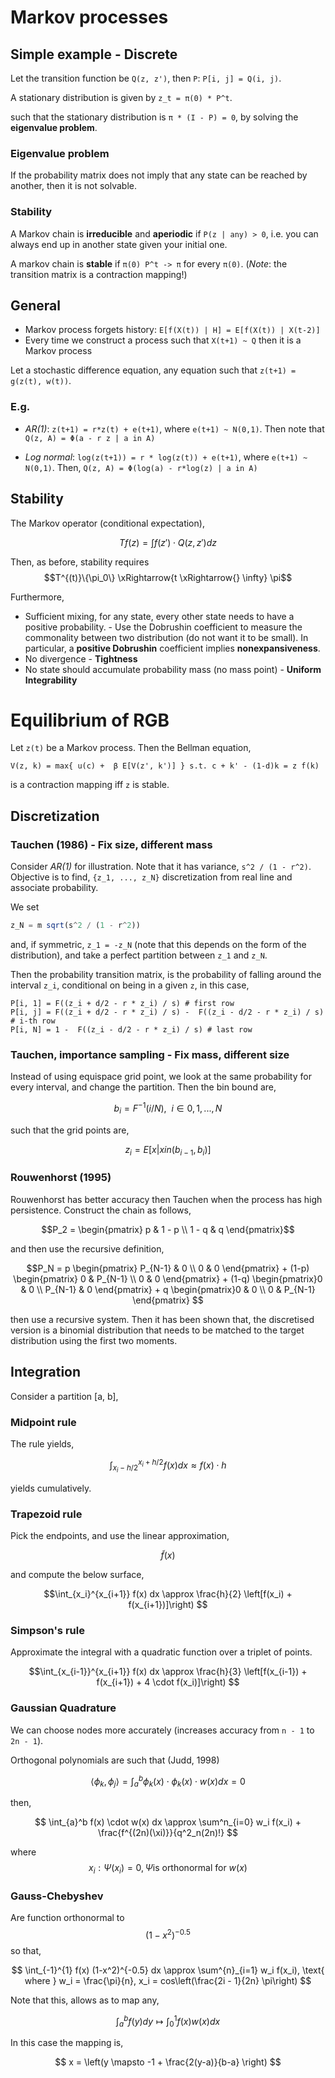 # Markov processes

## Simple example - Discrete

Let the transition function be `Q(z, z')`, then `P`: `P[i, j] = Q(i, j)`.

A stationary distribution is given by `z_t = π(0) * P^t`.

such that the stationary distribution is `π * (I - P) = 0`, by solving the **eigenvalue problem**. 

### Eigenvalue problem

If the probability matrix does not imply that any state can be reached by another, then it is not solvable.

### Stability

A Markov chain is **irreducible** and **aperiodic** if `P(z | any) > 0`, i.e. you can always end up in another state given your initial one.

A markov chain is **stable** if `π(0) P^t -> π` for every `π(0)`. (*Note*: the transition matrix is a contraction mapping!)

## General

- Markov process forgets history: `E[f(X(t)) | H] = E[f(X(t)) | X(t-2)]`
- Every time we construct a process such that `X(t+1) ~ Q` then it is a Markov process

Let a stochastic difference equation, any equation such that `z(t+1) = g(z(t), w(t))`.

### E.g.

- *AR(1)*: `z(t+1) = r*z(t) + e(t+1)`, where `e(t+1) ~ N(0,1)`. Then note that `Q(z, A) = Φ(a - r z | a in A)`  

- *Log normal*: `log(z(t+1)) = r * log(z(t)) + e(t+1)`, where `e(t+1) ~ N(0,1)`. Then,  `Q(z, A) = Φ(log(a) - r*log(z) | a in A)`  

## Stability

The Markov operator (conditional expectation),

$$
T{f}(z) = \int{f(z') \cdot Q(z, z') dz}
$$

Then, as before, stability requires $$T^{(t)}\{\pi_0\} \xRightarrow{t \xRightarrow{} \infty} \pi$$

Furthermore,

- Sufficient mixing, for any state, every other state needs to have a positive probability. - Use the Dobrushin coefficient to measure the commonality between two distribution (do not want it to be small). In particular, a **positive Dobrushin** coefficient implies **nonexpansiveness**.
- No divergence - **Tightness**
- No state should accumulate probability mass (no mass point) - **Uniform Integrability**

# Equilibrium of RGB

Let `z(t)` be a Markov process. Then the Bellman equation,

```
V(z, k) = max{ u(c) +  β E[V(z', k')] } s.t. c + k' - (1-d)k = z f(k)
```

is a contraction mapping iff `z` is stable.

## Discretization

### Tauchen (1986) - Fix size, different mass

Consider *AR(1)* for illustration. Note that it has variance, `s^2 / (1 - r^2)`. Objective is to find, `{z_1, ..., z_N}` discretization from real line and associate probability.

We set 

```julia
z_N = m sqrt(s^2 / (1 - r^2))
```

and, if symmetric, `z_1 = -z_N` (note that this depends on the form of the distribution), and take a perfect partition between `z_1` and `z_N`.

Then the probability transition matrix, is the probability of falling around the interval `z_i`, conditional on being in a given `z`, in this case,

```
P[i, 1] = F((z_i + d/2 - r * z_i) / s) # first row
P[i, j] = F((z_i + d/2 - r * z_i) / s) -  F((z_i - d/2 - r * z_i) / s) # i-th row
P[i, N] = 1 -  F((z_i - d/2 - r * z_i) / s) # last row
```

### Tauchen, importance sampling -  Fix mass, different size

Instead of using equispace grid point, we look at the same probability for every interval, and change the partition. Then the bin bound are,

$$
b_i = F^{-1}(i / N), \ \ i \in {0, 1, ..., N}
$$

such that the grid points are, 

$$
z_i = E[x | x in (b_{i - 1}, b_i)]
$$

### Rouwenhorst (1995)

Rouwenhorst has better accuracy then Tauchen when the process has high persistence. Construct the chain as follows,

$$P_2 = \begin{pmatrix} p & 1 - p \\ 1 - q & q \end{pmatrix}$$

and then use the recursive definition,

$$P_N = p \begin{pmatrix} P_{N-1} & 0 \\ 0 & 0 \end{pmatrix} + (1-p) \begin{pmatrix} 0 & P_{N-1} \\ 0 & 0 \end{pmatrix} + (1-q) \begin{pmatrix}0 & 0 \\  P_{N-1} & 0 \end{pmatrix} + q \begin{pmatrix}0 & 0 \\  0 & P_{N-1} \end{pmatrix} $$

then use a recursive system. Then it has been shown that, the discretised version is a binomial distribution that needs to be matched to the target distribution using the first two moments.

## Integration

Consider a partition [a, b],

### Midpoint rule

The rule yields,

$$\int_{x_i - h/2}^{x_i + h/2} f(x) dx \approx f(x) \cdot h $$

yields cumulatively.

### Trapezoid rule

Pick the endpoints, and use the linear approximation, 

$$\tilde{f}(x)$$

and compute the below surface,
 
$$\int_{x_i}^{x_{i+1}} f(x) dx \approx \frac{h}{2} \left[f(x_i) + f(x_{i+1})]\right) $$

### Simpson's rule

Approximate the integral with a quadratic function over a triplet of points.

$$\int_{x_{i-1}}^{x_{i+1}} f(x) dx \approx \frac{h}{3} \left[f(x_{i-1}) + f(x_{i+1}) + 4 \cdot f(x_i)]\right) $$

### Gaussian Quadrature

We can choose nodes more accurately (increases accuracy from `n - 1` to `2n - 1`).

Orthogonal polynomials are such that (Judd, 1998)

$$
\langle\phi_k, \phi_j \rangle = \int_{a}^b \phi_k(x) \cdot \phi_k(x) \cdot w(x) dx = 0
$$

then,

$$
\int_{a}^b f(x) \cdot w(x)   dx \approx \sum^n_{i=0} w_i f(x_i) + \frac{f^{(2n)(\xi)}}{q^2_n(2n)!}
$$

where $$x_i: \Psi(x_i) = 0,  \Psi \text{is orthonormal for } w(x)$$

### Gauss-Chebyshev

Are function orthonormal to $$(1-x^2)^{-0.5}$$ so that,

$$
\int_{-1}^{1} f(x) (1-x^2)^{-0.5} dx \approx \sum^{n}_{i=1} w_i f(x_i), \text{ where } w_i = \frac{\pi}{n}, x_i = cos\left(\frac{2i - 1}{2n} \pi\right)
$$

Note that this, allows as to map any, 

$$
\int^b_{a} f(y) dy \mapsto \int^1_{0} f(x) w(x) dx
$$

In this case the mapping is,

$$
x = \left(y \mapsto -1 + \frac{2(y-a)}{b-a} \right)
$$